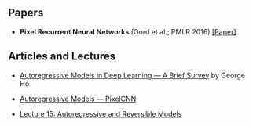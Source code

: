 

## Papers

* **Pixel Recurrent Neural Networks** (Oord et al.; PMLR 2016) [[Paper]](https://arxiv.org/pdf/1601.06759.pdf)

## Articles and Lectures

* [Autoregressive Models in Deep Learning — A Brief Survey](https://eigenfoo.xyz/deep-autoregressive-models/) by George Ho

* [Autoregressive Models — PixelCNN](https://towardsdatascience.com/autoregressive-models-pixelcnn-e30734ede0c1)

* [Lecture 15: Autoregressive and Reversible Models](https://www.cs.toronto.edu/~rgrosse/courses/csc421_2019/readings/L15%20Autoregressive%20and%20Reversible%20Models.pdf)

